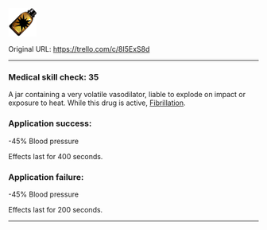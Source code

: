 ![Nitroglycerin.png\|200](./Nitroglycerin%20-%20Attachments/6718845db30472d958dd7d24.png)

Original URL: https://trello.com/c/8I5ExS8d

---

### Medical skill check: 35

A jar containing a very volatile vasodilator, liable to explode on impact or exposure to heat. While this drug is active, [Fibrillation](../Heart/Fibrillation.md).

### Application success:

\-45% Blood pressure

Effects last for 400 seconds.

### Application failure:

\-45% Blood pressure

Effects last for 200 seconds.

---

